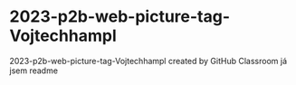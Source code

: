 # 2023-p2b-web-picture-tag-Vojtechhampl
2023-p2b-web-picture-tag-Vojtechhampl created by GitHub Classroom
já jsem readme